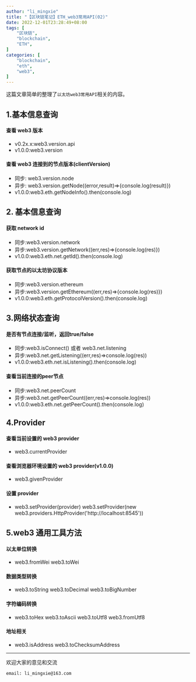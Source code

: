 ```yaml
---
author: "li_mingxie"
title: "【区块链笔记】ETH_web3常用API(02)"
date: 2022-12-01T23:28:49+08:00
tags: [
    "区块链",
    "blockchain",
    "ETH",
]
categories: [
    "blockchain",
    "eth",
    "web3",
]
---
```



这篇文章简单的整理了`以太坊web3常用API`相关的内容。  <!--more-->  

## 1.基本信息查询

#### 查看 web3 版本

* v0.2x.x:web3.version.api
* v1.0.0:web3.version

#### 查看 web3 连接到的节点版本(clientVersion)

* 同步: web3.version.node
* 异步: web3.version.getNode((error,result)=>{console.log(result)})
* v1.0.0:web3.eth.getNodeInfo().then(console.log)

## 2. 基本信息查询

#### 获取 network id

* 同步:web3.version.network
* 异步:web3.version.getNetwork((err,res)=>{console.log(res)})
* v1.0.0:web3.eth.net.getId().then(console.log)

#### 获取节点的以太坊协议版本

* 同步:web3.version.ethereum
* 异步:web3.version.getEthereum((err,res)=>{console.log(res)})
* v1.0.0:web3.eth.getProtocolVersion().then(console.log)

## 3.网络状态查询

#### 是否有节点连接/监听，返回true/false

* 同步:web3.isConnect() 或者 web3.net.listening
* 异步:web3.net.getListening((err,res)=>console.log(res))
* v1.0.0:web3.eth.net.isListening().then(console.log)

#### 查看当前连接的peer节点

* 同步:web3.net.peerCount
* 异步:web3.net.getPeerCount((err,res)=>console.log(res))
* v1.0.0:web3.eth.net.getPeerCount().then(console.log)

## 4.Provider

#### 查看当前设置的 web3 provider

* web3.currentProvider

#### 查看浏览器环境设置的 web3 provider(v1.0.0)

* web3.givenProvider

#### 设置 provider

* web3.setProvider(provider)
    web3.setProvider(new web3.providers.HttpProvider('http://localhost:8545'))

## 5.web3 通用工具方法

#### 以太单位转换

* web3.fromWei web3.toWei

#### 数据类型转换

* web3.toString web3.toDecimal web3.toBigNumber

#### 字符编码转换

* web3.toHex web3.toAscii web3.toUtf8 web3.fromUtf8

#### 地址相关

* web3.isAddress web3.toChecksumAddress

----------------------------------------------

欢迎大家的意见和交流

`email: li_mingxie@163.com`
